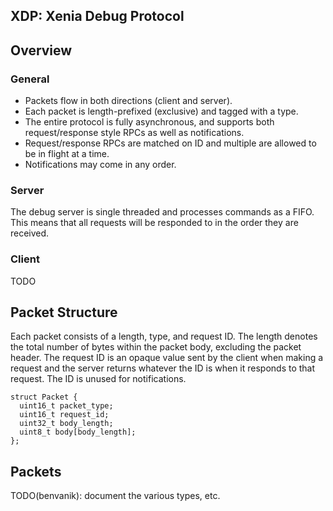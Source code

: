XDP: Xenia Debug Protocol
--------------------------

## Overview

### General

* Packets flow in both directions (client and server).
* Each packet is length-prefixed (exclusive) and tagged with a type.
* The entire protocol is fully asynchronous, and supports both request/response
  style RPCs as well as notifications.
* Request/response RPCs are matched on ID and multiple are allowed to be in
  flight at a time.
* Notifications may come in any order.

### Server

The debug server is single threaded and processes commands as a FIFO. This
means that all requests will be responded to in the order they are received.

### Client

TODO

## Packet Structure

Each packet consists of a length, type, and request ID. The length denotes
the total number of bytes within the packet body, excluding the packet header.
The request ID is an opaque value sent by the client when making a request and
the server returns whatever the ID is when it responds to that request. The ID
is unused for notifications.

```
struct Packet {
  uint16_t packet_type;
  uint16_t request_id;
  uint32_t body_length;
  uint8_t body[body_length];
};
```

## Packets

TODO(benvanik): document the various types, etc.

